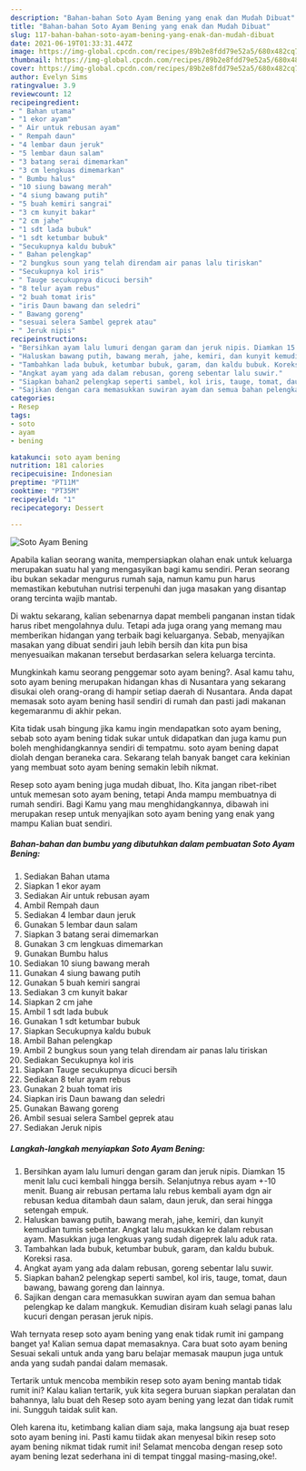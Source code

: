 ```yaml
---
description: "Bahan-bahan Soto Ayam Bening yang enak dan Mudah Dibuat"
title: "Bahan-bahan Soto Ayam Bening yang enak dan Mudah Dibuat"
slug: 117-bahan-bahan-soto-ayam-bening-yang-enak-dan-mudah-dibuat
date: 2021-06-19T01:33:31.447Z
image: https://img-global.cpcdn.com/recipes/89b2e8fdd79e52a5/680x482cq70/soto-ayam-bening-foto-resep-utama.jpg
thumbnail: https://img-global.cpcdn.com/recipes/89b2e8fdd79e52a5/680x482cq70/soto-ayam-bening-foto-resep-utama.jpg
cover: https://img-global.cpcdn.com/recipes/89b2e8fdd79e52a5/680x482cq70/soto-ayam-bening-foto-resep-utama.jpg
author: Evelyn Sims
ratingvalue: 3.9
reviewcount: 12
recipeingredient:
- " Bahan utama"
- "1 ekor ayam"
- " Air untuk rebusan ayam"
- " Rempah daun"
- "4 lembar daun jeruk"
- "5 lembar daun salam"
- "3 batang serai dimemarkan"
- "3 cm lengkuas dimemarkan"
- " Bumbu halus"
- "10 siung bawang merah"
- "4 siung bawang putih"
- "5 buah kemiri sangrai"
- "3 cm kunyit bakar"
- "2 cm jahe"
- "1 sdt lada bubuk"
- "1 sdt ketumbar bubuk"
- "Secukupnya kaldu bubuk"
- " Bahan pelengkap"
- "2 bungkus soun yang telah direndam air panas lalu tiriskan"
- "Secukupnya kol iris"
- " Tauge secukupnya dicuci bersih"
- "8 telur ayam rebus"
- "2 buah tomat iris"
- "iris Daun bawang dan seledri"
- " Bawang goreng"
- "sesuai selera Sambel geprek atau"
- " Jeruk nipis"
recipeinstructions:
- "Bersihkan ayam lalu lumuri dengan garam dan jeruk nipis. Diamkan 15 menit lalu cuci kembali hingga bersih. Selanjutnya rebus ayam +-10 menit. Buang air rebusan pertama lalu rebus kembali ayam dgn air rebusan kedua ditambah daun salam, daun jeruk, dan serai hingga setengah empuk."
- "Haluskan bawang putih, bawang merah, jahe, kemiri, dan kunyit kemudian tumis sebentar. Angkat lalu masukkan ke dalam rebusan ayam. Masukkan juga lengkuas yang sudah digeprek lalu aduk rata."
- "Tambahkan lada bubuk, ketumbar bubuk, garam, dan kaldu bubuk. Koreksi rasa."
- "Angkat ayam yang ada dalam rebusan, goreng sebentar lalu suwir."
- "Siapkan bahan2 pelengkap seperti sambel, kol iris, tauge, tomat, daun bawang, bawang goreng dan lainnya."
- "Sajikan dengan cara memasukkan suwiran ayam dan semua bahan pelengkap ke dalam mangkuk. Kemudian disiram kuah selagi panas lalu kucuri dengan perasan jeruk nipis."
categories:
- Resep
tags:
- soto
- ayam
- bening

katakunci: soto ayam bening 
nutrition: 181 calories
recipecuisine: Indonesian
preptime: "PT11M"
cooktime: "PT35M"
recipeyield: "1"
recipecategory: Dessert

---
```



![Soto Ayam Bening](https://img-global.cpcdn.com/recipes/89b2e8fdd79e52a5/680x482cq70/soto-ayam-bening-foto-resep-utama.jpg)

Apabila kalian seorang wanita, mempersiapkan olahan enak untuk keluarga merupakan suatu hal yang mengasyikan bagi kamu sendiri. Peran seorang ibu bukan sekadar mengurus rumah saja, namun kamu pun harus memastikan kebutuhan nutrisi terpenuhi dan juga masakan yang disantap orang tercinta wajib mantab.

Di waktu  sekarang, kalian sebenarnya dapat membeli panganan instan tidak harus ribet mengolahnya dulu. Tetapi ada juga orang yang memang mau memberikan hidangan yang terbaik bagi keluarganya. Sebab, menyajikan masakan yang dibuat sendiri jauh lebih bersih dan kita pun bisa menyesuaikan makanan tersebut berdasarkan selera keluarga tercinta. 



Mungkinkah kamu seorang penggemar soto ayam bening?. Asal kamu tahu, soto ayam bening merupakan hidangan khas di Nusantara yang sekarang disukai oleh orang-orang di hampir setiap daerah di Nusantara. Anda dapat memasak soto ayam bening hasil sendiri di rumah dan pasti jadi makanan kegemaranmu di akhir pekan.

Kita tidak usah bingung jika kamu ingin mendapatkan soto ayam bening, sebab soto ayam bening tidak sukar untuk didapatkan dan juga kamu pun boleh menghidangkannya sendiri di tempatmu. soto ayam bening dapat diolah dengan beraneka cara. Sekarang telah banyak banget cara kekinian yang membuat soto ayam bening semakin lebih nikmat.

Resep soto ayam bening juga mudah dibuat, lho. Kita jangan ribet-ribet untuk memesan soto ayam bening, tetapi Anda mampu membuatnya di rumah sendiri. Bagi Kamu yang mau menghidangkannya, dibawah ini merupakan resep untuk menyajikan soto ayam bening yang enak yang mampu Kalian buat sendiri.

<!--inarticleads1-->

##### Bahan-bahan dan bumbu yang dibutuhkan dalam pembuatan Soto Ayam Bening:

1. Sediakan  Bahan utama
1. Siapkan 1 ekor ayam
1. Sediakan  Air untuk rebusan ayam
1. Ambil  Rempah daun
1. Sediakan 4 lembar daun jeruk
1. Gunakan 5 lembar daun salam
1. Siapkan 3 batang serai dimemarkan
1. Gunakan 3 cm lengkuas dimemarkan
1. Gunakan  Bumbu halus
1. Sediakan 10 siung bawang merah
1. Gunakan 4 siung bawang putih
1. Gunakan 5 buah kemiri sangrai
1. Sediakan 3 cm kunyit bakar
1. Siapkan 2 cm jahe
1. Ambil 1 sdt lada bubuk
1. Gunakan 1 sdt ketumbar bubuk
1. Siapkan Secukupnya kaldu bubuk
1. Ambil  Bahan pelengkap
1. Ambil 2 bungkus soun yang telah direndam air panas lalu tiriskan
1. Sediakan Secukupnya kol iris
1. Siapkan  Tauge secukupnya dicuci bersih
1. Sediakan 8 telur ayam rebus
1. Gunakan 2 buah tomat iris
1. Siapkan iris Daun bawang dan seledri
1. Gunakan  Bawang goreng
1. Ambil sesuai selera Sambel geprek atau
1. Sediakan  Jeruk nipis




<!--inarticleads2-->

##### Langkah-langkah menyiapkan Soto Ayam Bening:

1. Bersihkan ayam lalu lumuri dengan garam dan jeruk nipis. Diamkan 15 menit lalu cuci kembali hingga bersih. Selanjutnya rebus ayam +-10 menit. Buang air rebusan pertama lalu rebus kembali ayam dgn air rebusan kedua ditambah daun salam, daun jeruk, dan serai hingga setengah empuk.
1. Haluskan bawang putih, bawang merah, jahe, kemiri, dan kunyit kemudian tumis sebentar. Angkat lalu masukkan ke dalam rebusan ayam. Masukkan juga lengkuas yang sudah digeprek lalu aduk rata.
1. Tambahkan lada bubuk, ketumbar bubuk, garam, dan kaldu bubuk. Koreksi rasa.
1. Angkat ayam yang ada dalam rebusan, goreng sebentar lalu suwir.
1. Siapkan bahan2 pelengkap seperti sambel, kol iris, tauge, tomat, daun bawang, bawang goreng dan lainnya.
1. Sajikan dengan cara memasukkan suwiran ayam dan semua bahan pelengkap ke dalam mangkuk. Kemudian disiram kuah selagi panas lalu kucuri dengan perasan jeruk nipis.




Wah ternyata resep soto ayam bening yang enak tidak rumit ini gampang banget ya! Kalian semua dapat memasaknya. Cara buat soto ayam bening Sesuai sekali untuk anda yang baru belajar memasak maupun juga untuk anda yang sudah pandai dalam memasak.

Tertarik untuk mencoba membikin resep soto ayam bening mantab tidak rumit ini? Kalau kalian tertarik, yuk kita segera buruan siapkan peralatan dan bahannya, lalu buat deh Resep soto ayam bening yang lezat dan tidak rumit ini. Sungguh taidak sulit kan. 

Oleh karena itu, ketimbang kalian diam saja, maka langsung aja buat resep soto ayam bening ini. Pasti kamu tiidak akan menyesal bikin resep soto ayam bening nikmat tidak rumit ini! Selamat mencoba dengan resep soto ayam bening lezat sederhana ini di tempat tinggal masing-masing,oke!.

